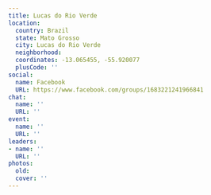 ```yaml
---
title: Lucas do Rio Verde
location:
  country: Brazil
  state: Mato Grosso
  city: Lucas do Rio Verde
  neighborhood: 
  coordinates: -13.065455, -55.920077
  plusCode: ''
social:
  name: Facebook
  URL: https://www.facebook.com/groups/1683221241966841
chat:
  name: ''
  URL: ''
event:
  name: ''
  URL: ''
leaders:
- name: ''
  URL: ''
photos:
  old: 
  cover: ''
---
```

